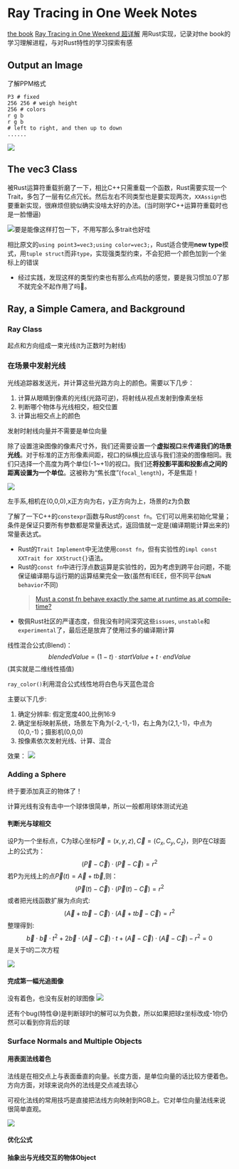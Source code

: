 # Ray Tracing in One Week Notes
[the book](https://raytracing.github.io/)
[Ray Tracing in One Weekend 超详解](https://www.cnblogs.com/lv-anchoret/p/10163205.html)
用Rust实现，记录对the book的学习理解进程，与对Rust特性的学习探索有感

## Output an Image
了解PPM格式
```text
P3 # fixed
256 256 # weigh height
256 # colors
r g b
r g b
# left to right, and then up to down
......
```
![](./imgs/2023-01-04-22-34-13.png)

## The vec3 Class
被Rust运算符重载折磨了一下，相比C++只需重载一个函数，Rust需要实现一个Trait，多包了一层有亿点冗长。然后左右不同类型也是要实现两次，`XXAssign`也要重新实现，很麻烦但貌似确实没啥太好的办法。(当时刚学C++运算符重载时也是一脸懵逼)

![](./imgs/2023-01-05-08-54-46.png "要是能像这样打包一下，不用写那么多trait也好哇")

相比原文的`using point3=vec3;using color=vec3;`，Rust适合使用**new type**模式，用`tuple struct`而非`type`，实现强类型约束，不会犯把一个颜色加到一个坐标上的错误
* 经过实践，发现这样的类型约束也有那么点鸡肋的感觉，要是我习惯加.0了那不就完全不起作用了吗🤣。

## Ray, a Simple Camera, and Background
### Ray Class
起点和方向组成一束光线(t为正数时为射线)

### 在场景中发射光线
光线追踪器发送光，并计算这些光路方向上的颜色。需要以下几步：
1. 计算从眼睛到像素的光线(光路可逆)，将射线从视点发射到像素坐标
2. 判断哪个物体与光线相交，相交位置
3. 计算出相交点上的颜色

发射时射线向量并不需要是单位向量

除了设置渲染图像的像素尺寸外，我们还需要设置一个**虚拟视口**来**传递我们的场景光线**。对于标准的正方形像素间距，视口的纵横比应该与我们渲染的图像相同。我们只选择一个高度为两个单位(-1~+1)的视口。我们还**将投影平面和投影点之间的距离设置为一个单位**。这被称为“焦长度”(`focal_length`)，不是焦距！

![](./imgs/2023-01-05-10-18-27.png)

左手系,相机在(0,0,0),x正方向为右，y正方向为上，场景的z为负数

了解了一下C++的`constexpr`函数与Rust的`const fn`。它们可以用来初始化常量；条件是保证只要所有参数都是常量表达式，返回值就一定是(编译期能计算出来的)常量表达式。
* Rust的`Trait Implement`中无法使用`const fn`，但有实验性的`impl const XXTrait for XXStruct{}`语法。
* Rust的`const fn`中进行浮点数运算是实验性的，因为考虑到跨平台问题，不能保证编译期与运行期的运算结果完全一致(虽然有IEEE，但不同平台`NaN behavior`不同)
  >[Must a const fn behave exactly the same at runtime as at compile-time?](https://github.com/rust-lang/rust/issues/77745)
* 敬佩Rust社区的严谨态度，但我没有时间深究这些`issues`, `unstable`和`experimental`了，最后还是放弃了使用过多的编译期计算

线性混合公式(Blend)：$$blendedValue=(1−t)\cdot startValue+t\cdot endValue$$
(其实就是二维线性插值)

`ray_color()`利用混合公式线性地将白色与天蓝色混合

主要以下几步:

1. 确定分辨率: 假定宽度400,比例16:9
2. 确定坐标映射系统，场景左下角为(-2,-1,-1)，右上角为(2,1,-1)，中点为(0,0,-1)；摄影机(0,0,0)
3. 按像素依次发射光线、计算、混合

效果：
![](./imgs/2023-01-05-17-38-17.png)

### Adding a Sphere
终于要添加真正的物体了！

计算光线有没有击中一个球体很简单，所以一般都用球体测试光追

#### 判断光与球相交
设P为一个坐标点，C为球心坐标$\vec P=(x,y,z), \vec C =(C_x,C_y,C_z)$，则P在C球面上的公式为：
$$(\vec P−\vec C)⋅(\vec P−\vec C)=r^2$$
若P为光线上的点$\vec P(t)=\vec A+t\vec b$,则：
$$(\vec P(t )−\vec C)⋅(\vec P(t)−\vec C)=r^2$$
或者把光线函数扩展为点向式:
$$(\vec A+t\vec b−\vec C)⋅(\vec A+t\vec b−\vec C)=r^2$$
整理得到:
$$\vec b\cdot \vec b \cdot t^2+2\vec b\cdot(\vec A−\vec C) \cdot t+(\vec A−\vec C)⋅(\vec A−\vec C)−r^2=0$$
是关于t的二次方程

![](./imgs/2023-01-05-18-08-52.png)

#### 完成第一幅光追图像
没有着色，也没有反射的球图像
![](imgs/2023-01-05-19-25-51.png)

还有个bug(特性😅)是判断球时t的解可以为负数，所以如果把球z坐标改成-1你仍然可以看到你背后的球

### Surface Normals and Multiple Objects
#### 用表面法线着色
法线是在相交点上与表面垂直的向量。长度方面，是单位向量的话比较方便着色。方向方面，对球来说向外的法线是交点减去球心

可视化法线的常用技巧是直接把法线方向映射到RGB上。它对单位向量法线来说很简单直观。

![](imgs/2023-01-05-21-14-43.png)

#### 优化公式

#### 抽象出与光线交互的物体Object

